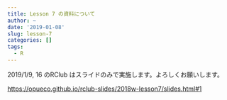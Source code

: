 ```yaml
---
title: Lesson 7 の資料について
author: ~
date: '2019-01-08'
slug: lesson-7
categories: []
tags:
  - R
---
```


2019/1/9, 16 のRClub はスライドのみで実施します。よろしくお願いします。

<https://opueco.github.io/rclub-slides/2018w-lesson7/slides.html#1>